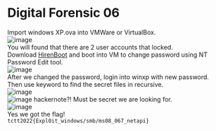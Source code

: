 # Digital Forensic 06
Import windows XP.ova into VMWare or VirtualBox.   
![image](https://user-images.githubusercontent.com/16158569/193491285-79f72f72-3859-4ef7-99d0-a37d48254bf2.png)  
You will found that there are 2 user accounts that locked.   
Download [HirenBoot](https://www.hirensbootcd.org/download/) and boot into VM to change password using NT Password Edit tool.   
![image](https://user-images.githubusercontent.com/16158569/193491752-b1a29580-0a40-4891-8275-09b0de26b8dd.png)  
After we changed the password, login into winxp with new password.     
Then use keyword to find the secret files in recursive.   
![image](https://user-images.githubusercontent.com/16158569/193492073-9b0d463b-3fb4-47c6-96b6-9a4f512c9aaa.png)  
![image](https://user-images.githubusercontent.com/16158569/193492136-0ba48653-18aa-4f64-b359-be7582c5c469.png)
hackernote?! Must be secret we are looking for.   
![image](https://user-images.githubusercontent.com/16158569/193492180-796eafb2-f2a6-4df6-b871-15e13a717ec1.png)  
Yes we got the flag!   
`tctt2022{Expl0it_windows/smb/ms08_067_netapi}`   
